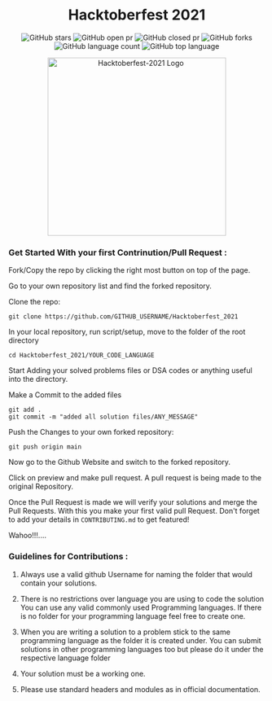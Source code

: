 <h1 align="center">Hacktoberfest 2021</h1>
<p align="center">
    <img alt="GitHub stars" src="https://img.shields.io/github/stars/AkshayNachappa/Hacktoberfest_2021?color=yellow">
    <img alt="GitHub open pr" src="https://img.shields.io/github/issues-pr/AkshayNachappa/hacktoberfest_2021?color=blue">
    <img alt="GitHub closed pr" src="https://img.shields.io/github/issues-pr-closed/AkshayNachappa/Hacktoberfest_2021?color=orange">
    <img alt="GitHub forks" src="https://img.shields.io/github/forks/AkshayNachappa/Hacktoberfest_2021?color=green">
    <img alt="GitHub language count" src="https://img.shields.io/github/languages/count/AkshayNachappa/Hacktoberfest_2021?color=white">
    <img alt="GitHub top language"src="https://img.shields.io/github/languages/top/AkshayNachappa/Hacktoberfest_2021?color=brown"></a>
    <br>
    
</p>
<p align="center">
    <img src="https://hacktoberfest.digitalocean.com/_nuxt/img/logo-hacktoberfest-full.f42e3b1.svg" alt="Hacktoberfest-2021 Logo" width="350">
</p>

### Get Started With your first Contrinution/Pull Request :


Fork/Copy the repo by clicking the right most button on top of the page.

Go to your own repository list and find the forked repository.

Clone the repo:

```
git clone https://github.com/GITHUB_USERNAME/Hacktoberfest_2021
```

In your local repository, run script/setup, move to the folder of the root directory

```
cd Hacktoberfest_2021/YOUR_CODE_LANGUAGE 
```

Start Adding your solved problems files or DSA codes or anything useful into the directory.

Make a Commit to the added files

```
git add .
git commit -m "added all solution files/ANY_MESSAGE"
```

Push the Changes to your own forked repository:

```
git push origin main
```

Now go to the Github Website and switch to the forked repository.

Click on preview and make pull request. A pull request is being made to the original Repository.

Once the Pull Request is made we will verify your solutions and merge the Pull Requests. With this you make your first valid pull Request. Don't forget to add your details in <code>CONTRIBUTING.md</code> to get featured!

Wahoo!!!....

### Guidelines for Contributions :

1. Always use a valid github Username for naming the folder that would contain your solutions.

2. There is no restrictions over language you are using to code the solution You can use any valid commonly used Programming languages. If there is no folder for your programming language feel free to create one.

3. When you are writing a solution to a problem stick to the same programming language as the folder it is created under. You can submit solutions in other programming languages too but please do it under the respective language folder

4. Your solution must be a working one.

5. Please use standard headers and modules as in official documentation.
 
